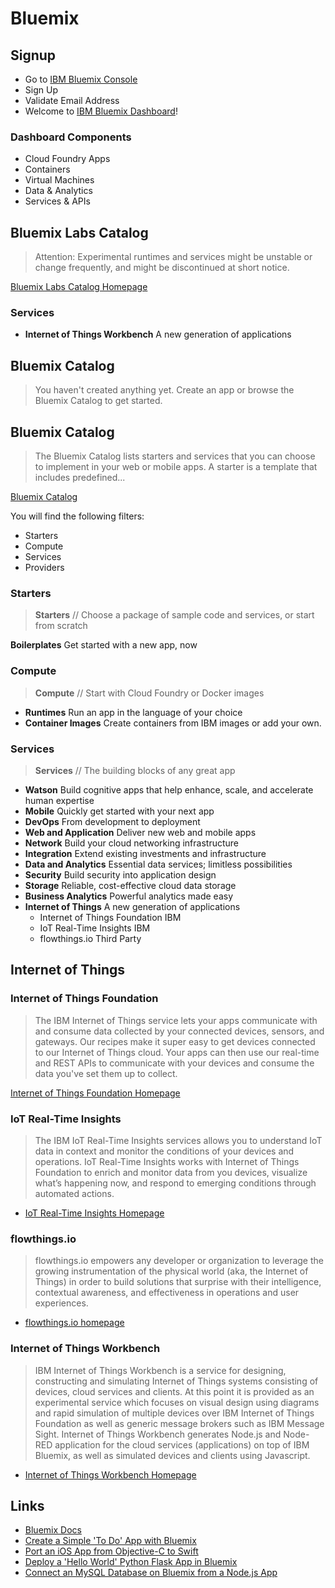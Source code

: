 # Bluemix

## Signup

- Go to [IBM Bluemix Console](https://console.ng.bluemix.net/)
- Sign Up
- Validate Email Address
- Welcome to [IBM Bluemix Dashboard](https://console.ng.bluemix.net/?direct=classic)!

### Dashboard Components
    
- Cloud Foundry Apps
- Containers
- Virtual Machines
- Data & Analytics
- Services & APIs

## Bluemix Labs Catalog

> Attention: Experimental runtimes and services might be unstable or change frequently, and might be discontinued at short notice.

[Bluemix Labs Catalog Homepage](https://console.ng.bluemix.net/catalog/labs/)

### Services

> 

- __Internet of Things Workbench__ A new generation of applications

## Bluemix Catalog

> You haven't created anything yet. Create an app or browse the Bluemix Catalog to get started.


## Bluemix Catalog

> The Bluemix Catalog lists starters and services that you can choose to implement in your web or mobile apps. A starter is a template that includes predefined...

[Bluemix Catalog](https://console.ng.bluemix.net/catalog/)

You will find the following filters:

- Starters
- Compute
- Services
- Providers

### Starters

> __Starters__ // Choose a package of sample code and services, or start from scratch

__Boilerplates__ Get started with a new app, now

### Compute

> __Compute__ // Start with Cloud Foundry or Docker images

- __Runtimes__ Run an app in the language of your choice
- __Container Images__ Create containers from IBM images or add your own.

### Services

> __Services__ // The building blocks of any great app

- __Watson__ Build cognitive apps that help enhance, scale, and accelerate human expertise
- __Mobile__ Quickly get started with your next app
- __DevOps__ From development to deployment
- __Web and Application__ Deliver new web and mobile apps
- __Network__ Build your cloud networking infrastructure
- __Integration__ Extend existing investments and infrastructure
- __Data and Analytics__ Essential data services; limitless possibilities
- __Security__ Build security into application design
- __Storage__ Reliable, cost-effective cloud data storage
- __Business Analytics__ Powerful analytics made easy
- __Internet of Things__ A new generation of applications
  - Internet of Things Foundation IBM 
  - IoT Real-Time Insights IBM
  - flowthings.io Third Party

## Internet of Things

### Internet of Things Foundation

> The IBM Internet of Things service lets your apps communicate with and consume data collected by your connected devices, sensors, and gateways. Our recipes make it super easy to get devices connected to our Internet of Things cloud. Your apps can then use our real-time and REST APIs to communicate with your devices and consume the data you've set them up to collect.

[Internet of Things Foundation Homepage](https://console.ng.bluemix.net/catalog/services/internet-of-things-foundation/)

### IoT Real-Time Insights

> The IBM IoT Real-Time Insights services allows you to understand IoT data in context and monitor the conditions of your devices and operations. IoT Real-Time Insights works with Internet of Things Foundation to enrich and monitor data from you devices, visualize what’s happening now, and respond to emerging conditions through automated actions.

- [IoT Real-Time Insights Homepage](https://console.ng.bluemix.net/catalog/services/iot-real-time-insights/)

### flowthings.io

> flowthings.io empowers any developer or organization to leverage the growing instrumentation of the physical world (aka, the Internet of Things) in order to build solutions that surprise with their intelligence, contextual awareness, and effectiveness in operations and user experiences.

- [flowthings.io homepage](https://console.ng.bluemix.net/catalog/services/flowthingsio/)

### Internet of Things Workbench

> IBM Internet of Things Workbench is a service for designing, constructing and simulating Internet of Things systems consisting of devices, cloud services and clients. At this point it is provided as an experimental service which focuses on visual design using diagrams and rapid simulation of multiple devices over IBM Internet of Things Foundation as well as generic message brokers such as IBM Message Sight. Internet of Things Workbench generates Node.js and Node-RED application for the cloud services (applications) on top of IBM Bluemix, as well as simulated devices and clients using Javascript.

- [Internet of Things Workbench Homepage](https://console.ng.bluemix.net/catalog/services/internet-of-things-workbench/)

## Links

- [Bluemix Docs](https://www.ng.bluemix.net/docs/#)
- [Create a Simple 'To Do' App with Bluemix](https://github.com/IBM-Bluemix/todo-apps)
- [Port an iOS App from Objective-C to Swift](http://www.ibm.com/developerworks/library/mo-bluemix-swift-app/index.html)
- [Deploy a 'Hello World' Python Flask App in Bluemix](https://developer.ibm.com/bluemix/2015/03/30/simple-hello-world-python-app-using-flask/)
- [Connect an MySQL Database on Bluemix from a Node.js App](https://github.com/ibmjstart/bluemix-node-mysql-uploader)
